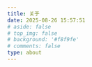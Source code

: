 ```yaml
---
title: 关于
date: 2025-08-26 15:57:51
# aside: false
# top_img: false
# background: '#f8f9fe'
# comments: false
type: about
---
```

